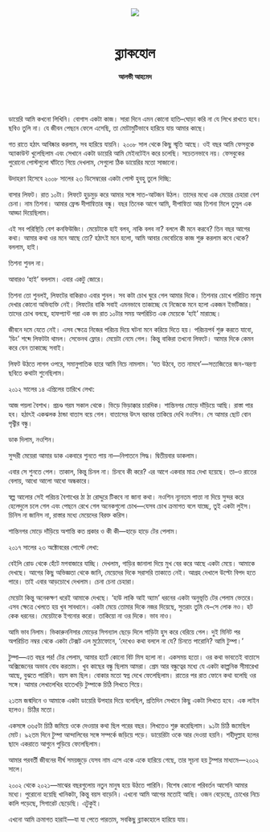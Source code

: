 <div align=center>
<img src=https://images.prothomalo.com/prothomalo-bangla%2F2021-12%2Ff23783d7-b8e2-4be2-a591-63c9be75002f%2Falvi_ahmed_.jpg?rect=0%2C559%2C3000%2C1575&w=1200&ar=40%3A21&auto=format%2Ccompress&ogImage=true&mode=crop&overlay=&overlay_position=bottom&overlay_width_pct=1 />
<br><br>
<h1>ব্ল্যাকহোল</h1> 
<h4>আলভী আহমেদ</h4>
<br><br>
</div>

ডায়েরি আমি কখনো লিখিনি। বোগাস একটা কাজ। সারা দিনে এমন কোনো হাতি–ঘোড়া করি না যে লিখে রাখতে হবে। ছবিও তুলি না। যে জীবন পেছনে ফেলে এসেছি, তা মোটামুটিভাবে হারিয়ে যায় আমার কাছে।

গত রাতে হঠাৎ আবিষ্কার করলাম, সব হারিয়ে যায়নি। ২০০৮ সাল থেকে কিছু স্মৃতি আছে। ওই বছর আমি ফেসবুকে অ্যাকাউন্ট খুলেছিলাম এবং সেখানে একটা ডায়েরি আমি মেইনটেইন করে চলেছি। সচেতনভাবে নয়। ফেসবুকের পুরোনো পোস্টগুলো ঘাঁটতে গিয়ে দেখলাম, সেগুলো ঠিক ডায়েরির মতো সাজানো।

উদাহরণ হিসেবে ২০০৮ সালের ২৩ ডিসেম্বরের একটা পোস্ট হুবহু তুলে দিচ্ছি:

বাসার লিফট। রাত ১০টা। লিফটে হুড়মুড় করে আমার সঙ্গে সাত-আটজন উঠল। তাদের মধ্যে এক মেয়ের চেহারা বেশ চেনা। নাম তিশনা। আমার ফ্রেন্ড দীপান্বিতার বন্ধু। বছর তিনেক আগে আমি, দীপান্বিতা আর তিশনা মিলে তুমুল এক আড্ডা দিয়েছিলাম।

এই সব পরিস্থিতি বেশ কনফিউজিং। মেয়েটাকে হাই বলব, নাকি বলব না? বললে কী মনে করবে? তিন বছর আগের কথা। আমার কথা ওর মনে আছে তো? হঠাৎই মনে হলো, আমি আবার ভেবেচিন্তে কাজ শুরু করলাম কবে থেকে? বললাম, হাই।

তিশনা শুনল না।

আবারও ‘হাই’ বললাম। এবার একটু জোরে।

তিশনা তো শুনলই, লিফটের বাকিরাও এবার শুনল। সব কটা চোখ ঘুরে গেল আমার দিকে। তিশনার চোখে পরিচিত মানুষ দেখার কোনো অভিব্যক্তি নেই। লিফটের বাকি সবাই এমনভাবে তাকাচ্ছে যে নিজেকে মনে হলো একজন ইভটিজার। তাদের চোখ বলছে, হাফপ্যান্ট পরা এক বদ রাত ১০টার সময় অপরিচিত এক মেয়েকে ‘হাই’ মারাচ্ছে।

জীবনে দমে যেতে নেই। এসব ক্ষেত্রে নিজের পরিচয় দিয়ে ঘটনা মনে করিয়ে দিতে হয়। পরিচয়পর্ব শুরু করতে যাবো, ‘ডিং’ শব্দে লিফটটা থামল। সেভেনথ ফ্লোর। মেয়েটা নেমে গেল। কিন্তু বাকিরা তখনো লিফটে। আমার দিকে কেমন করে যেন তাকাচ্ছে সবাই।

লিফট উঠতে লাগল ওপরে, সমানুপাতিক হারে আমি নিচে নামলাম। ‘যত উঠবে, তত নামবে’—সত্যজিতের জন-অরণ্য ছবিতে কথাটা শুনেছিলাম।

২০১২ সালের ১৪ এপ্রিলের তারিখে লেখা:

আজ পয়লা বৈশাখ। প্রচণ্ড গরম সকাল থেকে। ভিড়ে ভিড়াক্কার চারদিক। শান্তিনগর মোড়ে দাঁড়িয়ে আছি। রাস্তা পার হব। হঠাৎই একঝলক ঠান্ডা বাতাস বয়ে গেল। বাতাসের উৎস বরাবর তাকিয়ে দেখি নওশিন। সে আমার ছোট বোন পৃথ্বীর বন্ধু।

ডাক দিলাম, নওশিন।

সুন্দরী মেয়েরা আমার ডাক একবারে শুনতে পায় না—নিপাতনে সিদ্ধ। দ্বিতীয়বার ডাকলাম।

এবার সে শুনতে পেল। তাকাল, কিন্তু চিনল না। চিনবে কী করে? এর আগে একবার মাত্র দেখা হয়েছে। তা–ও রাতের বেলায়, আধো আলো আধো অন্ধকারে।

স্বল্প আলোর সেই পরিচয় বৈশাখের ঠা ঠা রোদ্দুরে টিকবে না জানা কথা। নওশিন ন্যূনতম পাত্তা না দিয়ে সুন্দর করে হেলেদুলে চলে গেল এবং পেছনে রেখে গেল অনেকগুলো চোখ—যেসব চোখ ক্রমাগত বলে যাচ্ছে, তুই একটা লুইস। চিনিস না জানিস না, রাস্তার মধ্যে মেয়েদের বিরক্ত করিস।

শান্তিনগর মোড়ে দাঁড়িয়ে অশান্তি কত প্রকার ও কী কী—হাড়ে হাড়ে টের পেলাম।

২০১৭ সালের ২৩ অক্টোবরের পোস্টে লেখা:

বেইলি রোড থেকে হেঁটে মগবাজারে যাচ্ছি। দেখলাম, গাড়ির জানালা দিয়ে মুখ বের করে আছে একটা মেয়ে। আমাকে দেখছে। আগের কিছু অভিজ্ঞতা থেকে জানি, মেয়েদের দিকে সরাসরি তাকাতে নেই। আগ্রহ দেখালে উল্টো বিপদ হতে পারে। তাই এবার আড়চোখে দেখলাম। চেনা চেনা চেহারা।

মেয়েটা কিন্তু অনেকক্ষণ ধরেই আমাকে দেখছে। ‘হাউ লাকি আই অ্যাম’ ধরনের একটা অনুভূতি টের পেলাম ভেতরে। এসব ক্ষেত্রে খেলতে হয় খুব সাবধানে। একটা মেয়ে তোমার দিকে নজর দিয়েছে, সুতরাং তুমি যে–সে লোক নও। হট কেক ধরনের। মেয়েটাকে ইগনোর করো। তাকিয়ো না ওর দিকে। ভাব নাও।

আমি ভাব নিলাম। ভিকারুননিসার মোড়ের সিগন্যাল ছেড়ে দিলে গাড়িটা হুস করে বেরিয়ে গেল। দুই মিনিট পর অপরিচিত নম্বর থেকে একটা টেক্সট এল মুঠোফোনে, ‘দেখেও কথা বললে না যে? চিনতে পারোনি? আমি টুম্পা।’

টুম্পা—এত বছর পর! টের পেলাম, আমার হার্টে কোনো বিট মিস হলো না। একসময় হতো। ওর কথা ভাবতেই বাতাসে অক্সিজেনের অভাব বোধ করতাম। খুব কাছের বন্ধু ছিলাম আমরা। প্রেম আর বন্ধুত্বের মধ্যে যে একটা কাল্পনিক সীমারেখা আছে, বুঝতে পারিনি। বয়স কম ছিল। বোকার মতো স্বপ্ন দেখে ফেলেছিলাম। রাতের পর রাত ফোনে কথা বলেছি ওর সঙ্গে। আমার লেখালেখির হাতেখড়ি টুম্পাকে চিঠি লিখতে গিয়ে।

২১তম জন্মদিনে ও আমাকে একটা ডায়েরি উপহার দিয়ে বলেছিল, প্রতিদিন সেখানে কিছু একটা লিখতে হবে। এক লাইন হলেও। চিঠির মতো।

একসঙ্গে ৩৬৫টা চিঠি জমিয়ে ওকে দেওয়ার কথা ছিল পরের বছর। লিখতেও শুরু করেছিলাম। ৯১টা চিঠি জমেছিল মোট। ৯২তম দিনে টুম্পা আন্দালিবের সঙ্গে সম্পর্কে জড়িয়ে পড়ে। ডায়েরিটা ওকে আর দেওয়া হয়নি। শহীদুল্লাহ হলের ছাদে একরাতে আগুনে পুড়িয়ে ফেলেছিলাম।

আমার পরবর্তী জীবনের দীর্ঘ সময়জুড়ে যেসব নাম এসে একে একে হারিয়ে গেছে, তার সূচনা হয় টুম্পার মাধ্যমে—২০০২ সালে।

২০০২ থেকে ২০২১—মাঝের বছরগুলোয় নতুন মানুষ হয়ে উঠতে পারিনি। বিশেষ কোনো পরিবর্তন আসেনি আমার মধ্যে। পুরোনো হয়েছি খানিকটা, কিন্তু বয়স বাড়েনি। এখনো আমি আগের মতোই আছি। ওজন বেড়েছে, চোখের নিচে কালি পড়েছে, সিগারেট ছেড়েছি। এটুকুই।

এখনো আমি ক্রমাগত হারাই—যা যা পেতে পারতাম, সবকিছু ব্ল্যাকহোলে হারিয়ে যায়।

